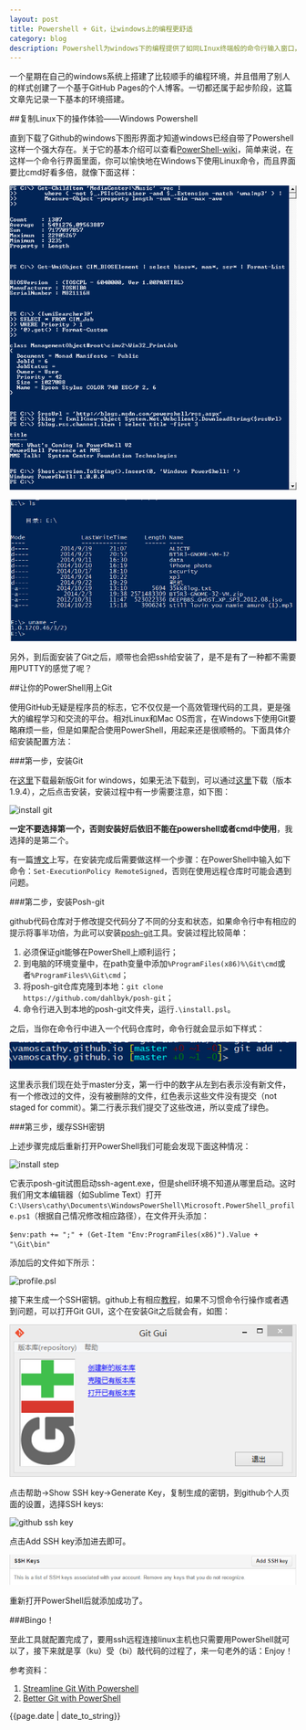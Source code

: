 ```yaml
---
layout: post
title: Powershell + Git，让windows上的编程更舒适
category: blog
description: Powershell为windows下的编程提供了如同LInux终端般的命令行输入窗口，而git则让代码管理更加清晰便捷。
---
```


一个星期在自己的windows系统上搭建了比较顺手的编程环境，并且借用了别人的样式创建了一个基于GitHub Pages的个人博客。一切都还属于起步阶段，这篇文章先记录一下基本的环境搭建。

##复制Linux下的操作体验——Windows Powershell

直到下载了Github的windows下图形界面才知道windows已经自带了Powershell这样一个强大存在。关于它的基本介绍可以查看[PowerShell-wiki][1]，简单来说，在这样一个命令行界面里面，你可以愉快地在Windows下使用Linux命令，而且界面要比cmd好看多倍，就像下面这样：

![PowerShell-wiki](/images/Windows_PowerShell_1.0_PD.png "PowerShell-wiki")

![PowerShell-v4.0](/images/powershell2.jpg "PowerShell-v4.0")

另外，到后面安装了Git之后，顺带也会把ssh给安装了，是不是有了一种都不需要用PUTTY的感觉了呢？

##让你的PowerShell用上Git

使用GitHub无疑是程序员的标志，它不仅仅是一个高效管理代码的工具，更是强大的编程学习和交流的平台。相对Linux和Mac OS而言，在Windows下使用Git要略麻烦一些，但是如果配合使用PowerShell，用起来还是很顺畅的。下面具体介绍安装配置方法：

###第一步，安装Git

在[这里][2]下载最新版Git for windows，如果无法下载到，可以通过[这里][3]下载（版本1.9.4），之后点击安装，安装过程中有一步需要注意，如下图：

![install git](http://cdn.imtraum.com/blog/images/install-git2.png "install git")

**一定不要选择第一个，否则安装好后依旧不能在powershell或者cmd中使用**，我选择的是第二个。

有一篇[博文][4]上写，在安装完成后需要做这样一个步骤：在PowerShell中输入如下命令：`Set-ExecutionPolicy RemoteSigned`，否则在使用远程仓库时可能会遇到问题。

###第二步，安装Posh-git

github代码仓库对于修改提交代码分了不同的分支和状态，如果命令行中有相应的提示将事半功倍，为此可以安装[posh-git][5]工具。安装过程比较简单：

1. 必须保证git能够在PowerShell上顺利运行；
2. 到电脑的环境变量中，在path变量中添加`%ProgramFiles(x86)%\Git\cmd`或者`%ProgramFiles%\Git\cmd`；
3. 将posh-git仓库克隆到本地：`git clone https://github.com/dahlbyk/posh-git`；
4. 命令行进入到本地的posh-git文件夹，运行`.\install.psl`。

之后，当你在命令行中进入一个代码仓库时，命令行就会显示如下样式：

![posh-git](/images/posh-git.jpg "posh-git")

这里表示我们现在处于master分支，第一行中的数字从左到右表示没有新文件，有一个修改过的文件，没有被删除的文件，红色表示这些文件没有提交（not staged for commit）。第二行表示我们提交了这些改进，所以变成了绿色。

###第三步，缓存SSH密钥

上述步骤完成后重新打开PowerShell我们可能会发现下面这种情况：

![install step](http://cdn.imtraum.com/blog/images/could-not-find-ssh-agent-warning.png)

它表示posh-git试图启动ssh-agent.exe，但是shell环境不知道从哪里启动。这时我们用文本编辑器（如Sublime Text）打开`C:\Users\cathy\Documents\WindowsPowerShell\Microsoft.PowerShell_profile.ps1`（根据自己情况修改相应路径），在文件开头添加：

`$env:path += ";" + (Get-Item "Env:ProgramFiles(x86)").Value + "\Git\bin"`

添加后的文件如下所示：

![profile.psl](http://cdn.imtraum.com/blog/images/add-ssh-agent-to-powershell-profile.png)

接下来生成一个SSH密钥。github上有相应[教程][6]，如果不习惯命令行操作或者遇到问题，可以打开Git GUI，这个在安装Git之后就会有，如图：

![git gui](/images/gitgui.jpg "git gui")

点击帮助->Show SSH key->Generate Key，复制生成的密钥，到github个人页面的设置，选择SSH keys:

![github ssh key](/images/gitkeys.jpg)

点击Add SSH key添加进去即可。

![ssh key](/images/sshkeys2.jpg)

重新打开PowerShell后就添加成功了。

###Bingo！

至此工具就配置完成了，要用ssh远程连接linux主机也只需要用PowerShell就可以了，接下来就是享（ku）受（bi）敲代码的过程了，来一句老外的话：Enjoy！

参考资料：

1. [Streamline Git With Powershell](http://www.imtraum.com/blog/streamline-git-with-powershell)
2. [Better Git with PowerShell](http://haacked.com/archive/2011/12/13/better-git-with-powershell.aspx)

[1]: http://zh.wikipedia.org/wiki/Windows_PowerShell
[2]: http://git-scm.com/download/win
[3]: http://pan.baidu.com/s/1sjPnOuT
[4]: http://haacked.com/archive/2011/12/13/better-git-with-powershell.aspx
[5]: https://github.com/dahlbyk/posh-git
[6]: https://help.github.com/articles/generating-ssh-keys

{{page.date | date_to_string}}